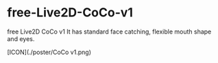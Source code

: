 # free-Live2D-CoCo-v1
free Live2D CoCo v1 It has standard face catching, flexible mouth shape and eyes.

[ICON](./poster/CoCo v1.png)


